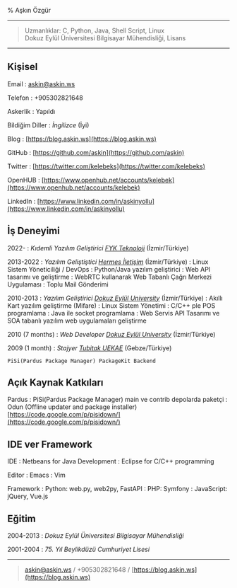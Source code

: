 % Aşkın Özgür

----

>  Uzmanlıklar: C, Python, Java, Shell Script, Linux\
>  Dokuz Eylül Üniversitesi Bilgisayar Mühendisliği, Lisans

----

Kişisel
--------

Email
:    askin@askin.ws

Telefon
:    +905302821648

Askerlik
:    Yapıldı

Bildiğim Diller
:    *İngilizce* (İyi)

Blog
:   [https://blog.askin.ws](https://blog.askin.ws)

GitHub
:   [https://github.com/askin](https://github.com/askin)

Twitter
:   [https://twitter.com/kelebeks](https://twitter.com/kelebeks)

OpenHUB
:   [https://www.openhub.net/accounts/kelebek](https://www.openhub.net/accounts/kelebek)

LinkedIn
:   [https://www.linkedin.com/in/askinyollu](https://www.linkedin.com/in/askinyollu)

İş Deneyimi
--------------------

2022-
:    *Kıdemli Yazılım Geliştirici [FYK Teknoloji](https://fykmobile.com/ "FYK Teknoloji")* (İzmir/Türkiye)

2013-2022
:   *Yazılım Geliştiştici [Hermes İletişim](http://www.hermesiletisim.net)* (İzmir/Türkiye)
:   Linux Sistem Yöneticiliği / DevOps
:   Python/Java yazılım geliştirici
:   Web API tasarımı ve geliştirme
:   WebRTC kullanarak Web Tabanlı Çağrı Merkezi Uygulaması
:   Toplu Mail Gönderimi


2010-2013
:   *Yazılım Geliştirici [Dokuz Eylül University](http://www.deu.edu.tr)* (İzmir/Türkiye)
:   Akıllı Kart yazılım geliştirme (Mifare)
:   Linux Sistem Yönetimi
:   C/C++ ple POS programlama
:   Java ile socket programlama
:   Web Servis API Tasarımı ve SOA tabanlı yazılım web uygulamaları geliştirme

2010 (7 months)
:   *Web Developer [Dokuz Eylül University](http://www.deu.edu.tr)* (İzmir/Türkiye)

2009 (1 month)
:   *Stajyer [Tubitak UEKAE](http://www.uekae.tubitak.gov.tr/)* (Gebze/Türkiye)

    PiSi(Pardus Package Manager) PackageKit Backend

Açık Kaynak Katkıları
------------------------
Pardus
:    PiSi(Pardus Package Manager) main ve contrib depolarda paketçi
:    Odun (Offline updater and package installer) [https://code.google.com/p/pisidown/](https://code.google.com/p/pisidown/)

IDE ver Framework
--------------------------
IDE
:    Netbeans for Java Development
:    Eclipse for C/C++ programming

Editor
:    Emacs
:    Vim

Framework
:    Python: web.py, web2py, FastAPI
:    PHP: Symfony
:    JavaScript: jQuery, Vue.js

Eğitim
---------

2004-2013
:    *Dokuz Eylül Üniversitesi Bilgisayar Mühendisliği*

2001-2004
:    *75. Yıl Beylikdüzü Cumhuriyet Lisesi*

----
> <askin@askin.ws> / +905302821648 / [https://blog.askin.ws](https://blog.askin.ws)
